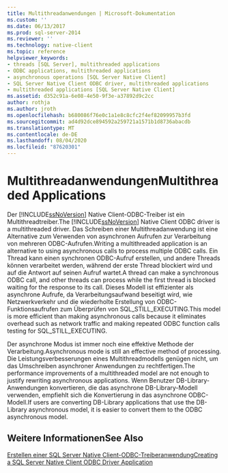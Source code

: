 ```yaml
---
title: Multithreadanwendungen | Microsoft-Dokumentation
ms.custom: ''
ms.date: 06/13/2017
ms.prod: sql-server-2014
ms.reviewer: ''
ms.technology: native-client
ms.topic: reference
helpviewer_keywords:
- threads [SQL Server], multithreaded applications
- ODBC applications, multithreaded applications
- asynchronous operations [SQL Server Native Client]
- SQL Server Native Client ODBC driver, multithreaded applications
- multithreaded applications [SQL Server Native Client]
ms.assetid: d352c91a-6e08-4e50-9f3e-a37892d9c2cc
author: rothja
ms.author: jroth
ms.openlocfilehash: b680086f76e0c1a1e8c8cfc2f4ef82099957b3fd
ms.sourcegitcommit: ad4d92dce894592a259721a1571b1d8736abacdb
ms.translationtype: MT
ms.contentlocale: de-DE
ms.lasthandoff: 08/04/2020
ms.locfileid: "87620301"
---
```

# <a name="multithreaded-applications"></a><span data-ttu-id="62a14-102">Multithreadanwendungen</span><span class="sxs-lookup"><span data-stu-id="62a14-102">Multithreaded Applications</span></span>
  <span data-ttu-id="62a14-103">Der [!INCLUDE[ssNoVersion](../../../includes/ssnoversion-md.md)] Native Client-ODBC-Treiber ist ein Multithreadtreiber.</span><span class="sxs-lookup"><span data-stu-id="62a14-103">The [!INCLUDE[ssNoVersion](../../../includes/ssnoversion-md.md)] Native Client ODBC driver is a multithreaded driver.</span></span> <span data-ttu-id="62a14-104">Das Schreiben einer Multithreadanwendung ist eine Alternative zum Verwenden von asynchronen Aufrufen zur Verarbeitung von mehreren ODBC-Aufrufen.</span><span class="sxs-lookup"><span data-stu-id="62a14-104">Writing a multithreaded application is an alternative to using asynchronous calls to process multiple ODBC calls.</span></span> <span data-ttu-id="62a14-105">Ein Thread kann einen synchronen ODBC-Aufruf erstellen, und andere Threads können verarbeitet werden, während der erste Thread blockiert wird und auf die Antwort auf seinen Aufruf wartet.</span><span class="sxs-lookup"><span data-stu-id="62a14-105">A thread can make a synchronous ODBC call, and other threads can process while the first thread is blocked waiting for the response to its call.</span></span> <span data-ttu-id="62a14-106">Dieses Modell ist effizienter als asynchrone Aufrufe, da Verarbeitungsaufwand beseitigt wird, wie Netzwerkverkehr und die wiederholte Erstellung von ODBC-Funktionsaufrufen zum Überprüfen von SQL_STILL_EXECUTING.</span><span class="sxs-lookup"><span data-stu-id="62a14-106">This model is more efficient than making asynchronous calls because it eliminates overhead such as network traffic and making repeated ODBC function calls testing for SQL_STILL_EXECUTING.</span></span>  
  
 <span data-ttu-id="62a14-107">Der asynchrone Modus ist immer noch eine effektive Methode der Verarbeitung.</span><span class="sxs-lookup"><span data-stu-id="62a14-107">Asynchronous mode is still an effective method of processing.</span></span> <span data-ttu-id="62a14-108">Die Leistungsverbesserungen eines Multithreadmodells genügen nicht, um das Umschreiben asynchroner Anwendungen zu rechtfertigen.</span><span class="sxs-lookup"><span data-stu-id="62a14-108">The performance improvements of a multithreaded model are not enough to justify rewriting asynchronous applications.</span></span> <span data-ttu-id="62a14-109">Wenn Benutzer DB-Library-Anwendungen konvertieren, die das asynchrone DB-Library-Modell verwenden, empfiehlt sich die Konvertierung in das asynchrone ODBC-Modell.</span><span class="sxs-lookup"><span data-stu-id="62a14-109">If users are converting DB-Library applications that use the DB-Library asynchronous model, it is easier to convert them to the ODBC asynchronous model.</span></span>  
  
## <a name="see-also"></a><span data-ttu-id="62a14-110">Weitere Informationen</span><span class="sxs-lookup"><span data-stu-id="62a14-110">See Also</span></span>  
 [<span data-ttu-id="62a14-111">Erstellen einer SQL Server Native Client-ODBC-Treiberanwendung</span><span class="sxs-lookup"><span data-stu-id="62a14-111">Creating a SQL Server Native Client ODBC Driver Application</span></span>](creating-a-driver-application.md)  
  
  
